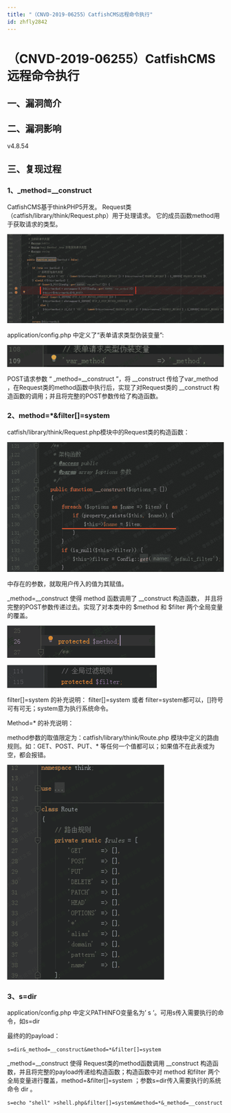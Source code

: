 ```yaml
---
title: "（CNVD-2019-06255）CatfishCMS远程命令执行"
id: zhfly2842
---
```


# （CNVD-2019-06255）CatfishCMS远程命令执行

## 一、漏洞简介

## 二、漏洞影响

v4.8.54

## 三、复现过程

### 1、_method=__construct

CatfishCMS基于thinkPHP5开发。
Request类（catfish/library/think/Request.php）用于处理请求。
它的成员函数method用于获取请求的类型。

![image](../img/a822c751d8c9dcdf856474804b28f69d.png)

application/config.php 中定义了“表单请求类型伪装变量”:

![image](../img/a210e00d616a62250c5ffb822e36165c.png)

POST请求参数 “ _method=__construct ”，将 __construct 传给了var_method ，在Request类的method函数中执行后，实现了对Request类的 __construct 构造函数的调用；并且将完整的POST参数传给了构造函数。

### 2、method=*&filter[]=system

catfish/library/think/Request.php模块中的Request类的构造函数：

![image](../img/4417c36c40f7ccc5f5d813f7129b71fb.png)

中存在的参数，就取用户传入的值为其赋值。

_method=__construct 使得 method 函数调用了 __construct 构造函数， 并且将完整的POST参数传递过去。实现了对本类中的 $method 和 $filter 两个全局变量的覆盖。

![image](../img/e8b83ba08290a9c1b28c11e5c513e68c.png)

![image](../img/74e6b9100603cd04c58487facd5b40c1.png)

filter[]=system 的补充说明：
filter[]=system 或者 filter=system都可以，[]符号可有可无；system意为执行系统命令。

Method=* 的补充说明：

method参数的取值限定为：catfish/library/think/Route.php 模块中定义的路由规则。如：GET、POST、PUT、* 等任何一个值都可以；如果值不在此表或为空，都会报错。

![image](../img/0520a76dd945f0f9b98a065c7b875e24.png)

### 3、s=dir

application/config.php 中定义PATHINFO变量名为’ s ’。可用s传入需要执行的命令，如s=dir

最终的的payload：

```
s=dir&_method=__construct&method=*&filter[]=system 
```

_method=__construct 使得 Request类的method函数调用 __construct 构造函数，并且将完整的payload传递给构造函数；构造函数中对 method 和filter 两个全局变量进行覆盖，method=&filter[]=system ；参数s=dir传入需要执行的系统命令 dir 。

```
s=echo "shell" >shell.php&filter[]=system&method=*&_method=__construct 
```